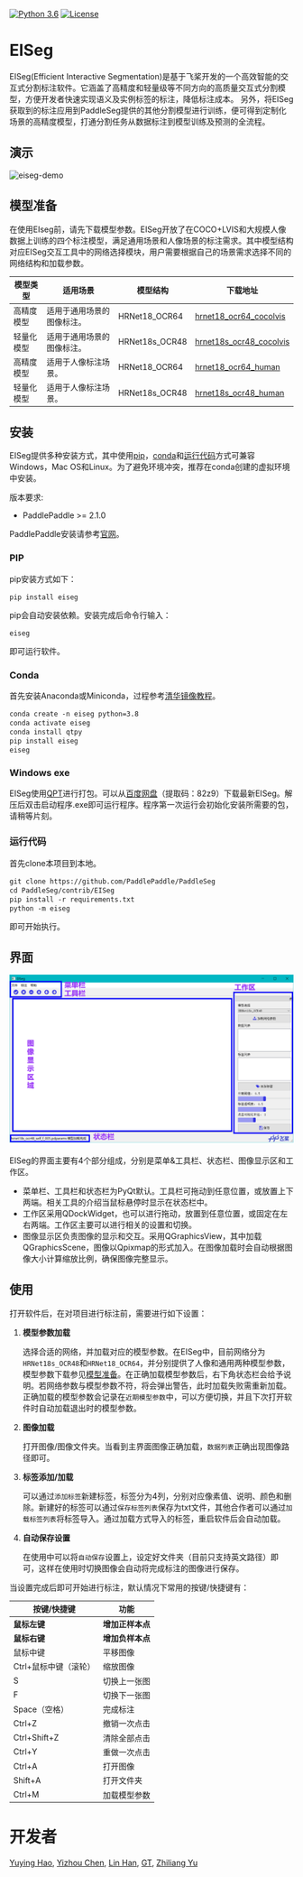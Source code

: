 [![Python 3.6](https://img.shields.io/badge/python-3.6+-blue.svg)](https://www.python.org/downloads/release/python-360/) [![License](https://img.shields.io/badge/license-Apache%202-blue.svg)](LICENSE)
<!-- [![GitHub release](https://img.shields.io/github/release/Naereen/StrapDown.js.svg)](https://github.com/PaddleCV-SIG/iseg/releases) -->

# EISeg

EISeg(Efficient Interactive Segmentation)是基于飞桨开发的一个高效智能的交互式分割标注软件。它涵盖了高精度和轻量级等不同方向的高质量交互式分割模型，方便开发者快速实现语义及实例标签的标注，降低标注成本。 另外，将EISeg获取到的标注应用到PaddleSeg提供的其他分割模型进行训练，便可得到定制化场景的高精度模型，打通分割任务从数据标注到模型训练及预测的全流程。



## 演示

![eiseg-demo](../../docs/images/eiseg_demo.gif)



## <span id = "jump">模型准备</span>

在使用EIseg前，请先下载模型参数。EISeg开放了在COCO+LVIS和大规模人像数据上训练的四个标注模型，满足通用场景和人像场景的标注需求。其中模型结构对应EISeg交互工具中的网络选择模块，用户需要根据自己的场景需求选择不同的网络结构和加载参数。

| 模型类型 | 适用场景 | 模型结构 | 下载地址|
| --- | --- | --- | ---|
| 高精度模型  | 适用于通用场景的图像标注。 |HRNet18_OCR64 | [hrnet18_ocr64_cocolvis](https://bj.bcebos.com/paddleseg/dygraph/interactive_segmentation/ritm/hrnet18_ocr64_cocolvis.pdparams) |
| 轻量化模型  | 适用于通用场景的图像标注。 |HRNet18s_OCR48 | [hrnet18s_ocr48_cocolvis](https://bj.bcebos.com/paddleseg/dygraph/interactive_segmentation/ritm/hrnet18s_ocr48_cocolvis.pdparams) |
| 高精度模型  | 适用于人像标注场景。 |HRNet18_OCR64 | [hrnet18_ocr64_human](https://bj.bcebos.com/paddleseg/dygraph/interactive_segmentation/ritm/hrnet18_ocr64_human.pdparams) |
| 轻量化模型  | 适用于人像标注场景。 |HRNet18s_OCR48 | [hrnet18s_ocr48_human](https://bj.bcebos.com/paddleseg/dygraph/interactive_segmentation/ritm/hrnet18s_ocr48_human.pdparams) |



## 安装

EISeg提供多种安装方式，其中使用[pip](#PIP)，[conda](#Conda)和[运行代码](#运行代码)方式可兼容Windows，Mac OS和Linux。为了避免环境冲突，推荐在conda创建的虚拟环境中安装。

版本要求:

* PaddlePaddle >= 2.1.0

PaddlePaddle安装请参考[官网](https://www.paddlepaddle.org.cn/install/quick?docurl=/documentation/docs/zh/install/pip/windows-pip.html)。

### PIP

pip安装方式如下：

```shell
pip install eiseg
```
pip会自动安装依赖。安装完成后命令行输入：
```shell
eiseg
```
即可运行软件。

### Conda
首先安装Anaconda或Miniconda，过程参考[清华镜像教程](https://mirrors.tuna.tsinghua.edu.cn/help/anaconda/)。

```shell
conda create -n eiseg python=3.8
conda activate eiseg
conda install qtpy
pip install eiseg
eiseg
```

### Windows exe

EISeg使用[QPT](https://github.com/GT-ZhangAcer/QPT)进行打包。可以从[百度网盘](https://pan.baidu.com/s/1aGxWDHSzYRNPfpgA6ib7mw)（提取码：82z9）下载最新EISeg。解压后双击启动程序.exe即可运行程序。程序第一次运行会初始化安装所需要的包，请稍等片刻。

### 运行代码

首先clone本项目到本地。
```shell
git clone https://github.com/PaddlePaddle/PaddleSeg
cd PaddleSeg/contrib/EISeg
pip install -r requirements.txt
python -m eiseg
```
即可开始执行。



## 界面

![eiseg-ui](../../docs/images/eiseg_ui.png)

EISeg的界面主要有4个部分组成，分别是菜单&工具栏、状态栏、图像显示区和工作区。

- 菜单栏、工具栏和状态栏为PyQt默认。工具栏可拖动到任意位置，或放置上下两端。相关工具的介绍当鼠标悬停时显示在状态栏中。
- 工作区采用QDockWidget，也可以进行拖动，放置到任意位置，或固定在左右两端。工作区主要可以进行相关的设置和切换。
- 图像显示区负责图像的显示和交互。采用QGraphicsView，其中加载QGraphicsScene，图像以Qpixmap的形式加入。在图像加载时会自动根据图像大小计算缩放比例，确保图像完整显示。



## 使用

打开软件后，在对项目进行标注前，需要进行如下设置：

1. **模型参数加载**

   ​		选择合适的网络，并加载对应的模型参数。在EISeg中，目前网络分为`HRNet18s_OCR48`和`HRNet18_OCR64`，并分别提供了人像和通用两种模型参数，模型参数下载参见[模型准备](#jump)。在正确加载模型参数后，右下角状态栏会给予说明。若网络参数与模型参数不符，将会弹出警告，此时加载失败需重新加载。正确加载的模型参数会记录在`近期模型参数`中，可以方便切换，并且下次打开软件时自动加载退出时的模型参数。

2. **图像加载**

   ​		打开图像/图像文件夹。当看到主界面图像正确加载，`数据列表`正确出现图像路径即可。

3. **标签添加/加载**

   ​		可以通过`添加标签`新建标签，标签分为4列，分别对应像素值、说明、颜色和删除。新建好的标签可以通过`保存标签列表`保存为txt文件，其他合作者可以通过`加载标签列表`将标签导入。通过加载方式导入的标签，重启软件后会自动加载。

4. **自动保存设置**

   ​		在使用中可以将`自动保存`设置上，设定好文件夹（目前只支持英文路径）即可，这样在使用时切换图像会自动将完成标注的图像进行保存。

当设置完成后即可开始进行标注，默认情况下常用的按键/快捷键有：

| 按键/快捷键           | 功能             |
| --------------------- | ---------------- |
| **鼠标左键**          | **增加正样本点** |
| **鼠标右键**          | **增加负样本点** |
| 鼠标中键              | 平移图像         |
| Ctrl+鼠标中键（滚轮） | 缩放图像         |
| S                     | 切换上一张图     |
| F                     | 切换下一张图     |
| Space（空格）         | 完成标注         |
| Ctrl+Z                | 撤销一次点击     |
| Ctrl+Shift+Z          | 清除全部点击     |
| Ctrl+Y                | 重做一次点击     |
| Ctrl+A                | 打开图像         |
| Shift+A               | 打开文件夹       |
| Ctrl+M                | 加载模型参数     |

# 开发者

[Yuying Hao](https://github.com/haoyuying), [Yizhou Chen](https://github.com/geoyee), [Lin Han](https://github.com/linhandev/), [GT](https://github.com/GT-ZhangAcer), [Zhiliang Yu](https://github.com/yzl19940819)
